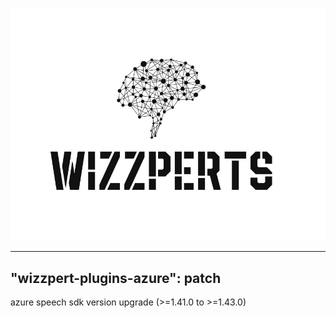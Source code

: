 ![Wizzpert Logo](wizzpert-plugins/assets/logo.png)

---
"wizzpert-plugins-azure": patch
---

azure speech sdk version upgrade (>=1.41.0 to >=1.43.0)
